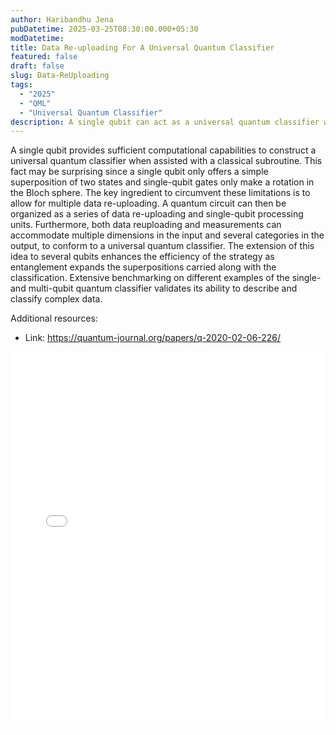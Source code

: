 ```yaml
---
author: Haribandhu Jena
pubDatetime: 2025-03-25T08:30:00.000+05:30 
modDatetime: 
title: Data Re-uploading For A Universal Quantum Classifier
featured: false
draft: false
slug: Data-ReUploading
tags:
  - "2025" 
  - "QML"
  - "Universal Quantum Classifier"
description: A single qubit can act as a universal quantum classifier when combined with a classical subroutine, using data re-uploading to overcome its limitations. By repeatedly uploading data and applying single-qubit operations, it can handle multi-dimensional inputs and classify multiple categories. Extending this to multi-qubit systems with entanglement further enhances its efficiency. Benchmarking results confirm its capability to classify complex data effectively.
---
```


A single qubit provides sufficient computational capabilities to construct a universal
quantum classifier when assisted with a classical subroutine. This fact may be surprising since a single qubit only offers a simple superposition of two states and single-qubit
gates only make a rotation in the Bloch sphere. The key ingredient to circumvent these limitations is to allow for multiple data re-uploading. A quantum circuit can then be organized as a series of data re-uploading and single-qubit processing units. Furthermore, both data reuploading and measurements can accommodate multiple dimensions in the input and several categories in the output, to conform to a universal quantum classifier. The extension
of this idea to several qubits enhances the efficiency of the strategy as entanglement expands
the superpositions carried along with the classification. Extensive benchmarking on different examples of the single- and multi-qubit quantum classifier validates its ability to describe and classify complex data.


Additional resources:
* Link:  https://quantum-journal.org/papers/q-2020-02-06-226/ 

<embed src="/labtalks/assets/slides/2025-03-25--Haribandhu--Data-Re-Uploading.pdf" type="application/pdf" width="100%" height="600px">
